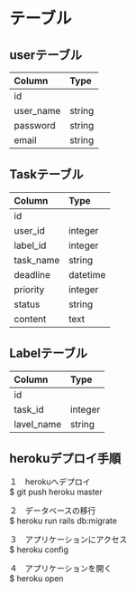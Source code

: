 # テーブル
## userテーブル<br>
|Column|Type|
|:---|:---|
|id||
|user_name|string|
|password|string|
|email|string|

## Taskテーブル<br>
|Column|Type|
|:---|:---|
|id||
|user_id|integer|
|label_id|integer|
|task_name|string|
|deadline|datetime|
|priority|integer|
|status|string|
|content|text|

## Labelテーブル<br>
|Column|Type|
|:---|:---|
|id||
|task_id|integer|
|lavel_name|string|


## herokuデプロイ手順
１　herokuへデプロイ<br>
$ git push heroku master

２　データベースの移行<br>
$ heroku run rails db:migrate

３　アプリケーションにアクセス<br>
$ heroku config

４　アプリケーションを開く<br>
$ heroku open
